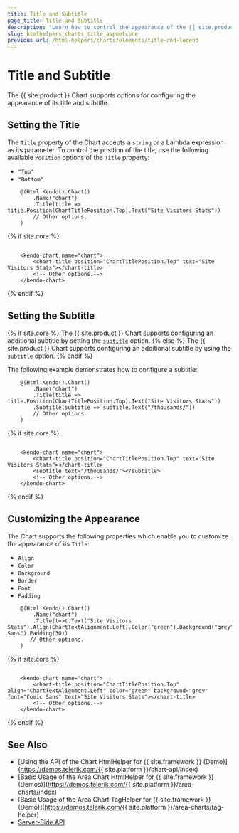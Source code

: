 ```yaml
---
title: Title and Subtitle
page_title: Title and Subtitle
description: "Learn how to control the appearance of the {{ site.product }} Charts' titles."
slug: htmlhelpers_charts_title_aspnetcore
previous_url: /html-helpers/charts/elements/title-and-legend 
---
```


# Title and Subtitle

The {{ site.product }} Chart supports options for configuring the appearance of its title and subtitle.

## Setting the Title

The `Title` property of the Chart accepts a `string` or a Lambda expression as its parameter. To control the position of the title, use the following available `Position` options of the `Title` property:

* `"Top"`
* `"Bottom"`

```HtmlHelper
    @(Html.Kendo().Chart()
        .Name("chart")
        .Title(title => title.Position(ChartTitlePosition.Top).Text("Site Visitors Stats"))
        // Other options.
    )
```
{% if site.core %}
```TagHelper

    <kendo-chart name="chart">
        <chart-title position="ChartTitlePosition.Top" text="Site Visitors Stats"></chart-title>
        <!-- Other options.-->
    </kendo-chart>

```
{% endif %}

## Setting the Subtitle

{% if site.core %}
The {{ site.product }} Chart supports configuring an additional subtitle by setting the [`subtitle`](https://docs.telerik.com/aspnet-core/api/Kendo.Mvc.UI.Fluent/ChartBuilder#subtitlesystemaction) option.
{% else %}
The {{ site.product }} Chart supports configuring an additional subtitle by using the [`subtitle`](https://docs.telerik.com/aspnet-mvc/api/Kendo.Mvc.UI.Fluent/ChartBuilder#subtitlesystemaction) option.
{% endif %}

The following example demonstrates how to configure a subtitle:

```HtmlHelper
    @(Html.Kendo().Chart()
        .Name("chart")
        .Title(title => title.Position(ChartTitlePosition.Top).Text("Site Visitors Stats"))
        .Subtitle(subtitle => subtitle.Text("/thousands/"))
        // Other options.
    )
```
{% if site.core %}
```TagHelper

    <kendo-chart name="chart">
        <chart-title position="ChartTitlePosition.Top" text="Site Visitors Stats"></chart-title>
        <subtitle text="/thousands/"></subtitle>
        <!-- Other options.-->
    </kendo-chart>
```
{% endif %}

## Customizing the Appearance

The Chart supports the following properties which enable you to customize the appearance of its `Title`:

* `Align`
* `Color`
* `Background`
* `Border`
* `Font`
* `Padding`

```HtmlHelper
    @(Html.Kendo().Chart()
        .Name("chart")
        .Title(t=>t.Text("Site Visitors Stats").Align(ChartTextAlignment.Left).Color("green").Background("grey").Border(1,"green",ChartDashType.Solid).Font("Comic Sans").Padding(30))
       // Other options.
    )
```
{% if site.core %}
```TagHelper

    <kendo-chart name="chart">
        <chart-title position="ChartTitlePosition.Top" align="ChartTextAlignment.Left" color="green" background="grey" font="Comic Sans" text="Site Visitors Stats"></chart-title>
        <!-- Other options.-->
    </kendo-chart>

```
{% endif %}

## See Also

* [Using the API of the Chart HtmlHelper for {{ site.framework }} (Demo)](https://demos.telerik.com/{{ site.platform }}/chart-api/index)
* [Basic Usage of the Area Chart HtmlHelper for {{ site.framework }} (Demos)](https://demos.telerik.com/{{ site.platform }}/area-charts/index)
* [Basic Usage of the Area Chart TagHelper for {{ site.framework }} (Demo)](https://demos.telerik.com/{{ site.platform }}/area-charts/tag-helper)
* [Server-Side API](/api/chart)
